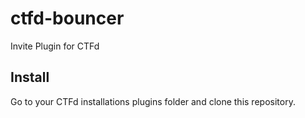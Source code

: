 # ctfd-bouncer

Invite Plugin for CTFd

## Install
Go to your CTFd installations plugins folder and clone this repository.
